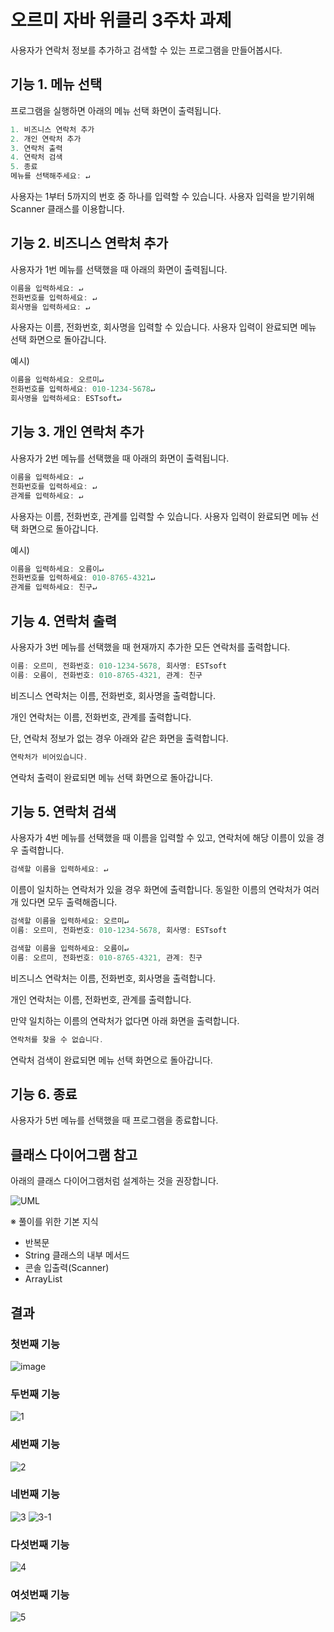 # 오르미 자바 위클리 3주차 과제

사용자가 연락처 정보를 추가하고 검색할 수 있는 프로그램을 만들어봅시다.

## 기능 1. 메뉴 선택

프로그램을 실행하면 아래의 메뉴 선택 화면이 출력됩니다.

```java
1. 비즈니스 연락처 추가
2. 개인 연락처 추가
3. 연락처 출력
4. 연락처 검색
5. 종료
메뉴를 선택해주세요: ↵
```

사용자는 1부터 5까지의 번호 중 하나를 입력할 수 있습니다. 사용자 입력을 받기위해 Scanner 클래스를 이용합니다.

## 기능 2. 비즈니스 연락처 추가

사용자가 1번 메뉴를 선택했을 때 아래의 화면이 출력됩니다.

```java
이름을 입력하세요: ↵
전화번호를 입력하세요: ↵
회사명을 입력하세요: ↵
```

사용자는 이름, 전화번호, 회사명을 입력할 수 있습니다. 사용자 입력이 완료되면 메뉴 선택 화면으로 돌아갑니다.

예시)

```java
이름을 입력하세요: 오르미↵
전화번호를 입력하세요: 010-1234-5678↵
회사명을 입력하세요: ESTsoft↵
```

## 기능 3. 개인 연락처 추가

사용자가 2번 메뉴를 선택했을 때 아래의 화면이 출력됩니다.

```java
이름을 입력하세요: ↵
전화번호를 입력하세요: ↵
관계를 입력하세요: ↵
```

사용자는 이름, 전화번호, 관계를 입력할 수 있습니다. 사용자 입력이 완료되면 메뉴 선택 화면으로 돌아갑니다.

예시)

```java
이름을 입력하세요: 오름이↵
전화번호를 입력하세요: 010-8765-4321↵
관계를 입력하세요: 친구↵
```

## 기능 4. 연락처 출력

사용자가 3번 메뉴를 선택했을 때 현재까지 추가한 모든 연락처를 출력합니다.

```java
이름: 오르미, 전화번호: 010-1234-5678, 회사명: ESTsoft
이름: 오름이, 전화번호: 010-8765-4321, 관계: 친구
```

비즈니스 연락처는 이름, 전화번호, 회사명을 출력합니다.

개인 연락처는 이름, 전화번호, 관계를 출력합니다.

단, 연락처 정보가 없는 경우 아래와 같은 화면을 출력합니다.

```java
연락처가 비어있습니다.
```

연락처 출력이 완료되면 메뉴 선택 화면으로 돌아갑니다.

## 기능 5. 연락처 검색

사용자가 4번 메뉴를 선택했을 때 이름을 입력할 수 있고, 연락처에 해당 이름이 있을 경우 출력합니다.

```java
검색할 이름을 입력하세요: ↵
```

이름이 일치하는 연락처가 있을 경우 화면에 출력합니다. 동일한 이름의 연락처가 여러 개 있다면 모두 출력해줍니다.

```java
검색할 이름을 입력하세요: 오르미↵
이름: 오르미, 전화번호: 010-1234-5678, 회사명: ESTsoft
```

```java
검색할 이름을 입력하세요: 오름이↵
이름: 오르미, 전화번호: 010-8765-4321, 관계: 친구
```

비즈니스 연락처는 이름, 전화번호, 회사명을 출력합니다.

개인 연락처는 이름, 전화번호, 관계를 출력합니다.

만약 일치하는 이름의 연락처가 없다면 아래 화면을 출력합니다.

```java
연락처를 찾을 수 없습니다.
```

연락처 검색이 완료되면 메뉴 선택 화면으로 돌아갑니다.

## 기능 6. 종료

사용자가 5번 메뉴를 선택했을 때 프로그램을 종료합니다.

## 클래스 다이어그램 참고

아래의 클래스 다이어그램처럼 설계하는 것을 권장합니다.

![UML](https://github.com/827euni/oreumi-weekly/assets/108185369/8d64c367-b72f-4067-8326-6dd628bcff48)


※ 풀이를 위한 기본 지식

- 반복문
- String 클래스의 내부 메서드
- 콘솔 입출력(Scanner)
- ArrayList


## 결과
### 첫번째 기능 <br>
![image](https://github.com/827euni/oreumi-weekly/assets/108185369/7b860069-74cf-4bb8-bf15-ce4d121b6816)

### 두번째 기능 <br>
![1](https://github.com/827euni/oreumi-weekly/assets/108185369/bcc60366-6869-43e0-bb72-d7da60b4b804)

### 세번째 기능 <br>
![2](https://github.com/827euni/oreumi-weekly/assets/108185369/b71c85a7-724c-40ec-a09c-50bbe29f81c7)

### 네번째 기능 <br>
![3](https://github.com/827euni/oreumi-weekly/assets/108185369/aa38731a-489e-4925-8837-4cba7c3ee671)
![3-1](https://github.com/827euni/oreumi-weekly/assets/108185369/87453229-d0e5-423e-87c7-f789a1a17770)

### 다섯번째 기능 <br>
![4](https://github.com/827euni/oreumi-weekly/assets/108185369/966b8cdf-a047-4d0e-b928-8e1a7155edc2)

### 여섯번째 기능 <br>
![5](https://github.com/827euni/oreumi-weekly/assets/108185369/6c2298a9-19c8-424e-9936-b5a499343500)


